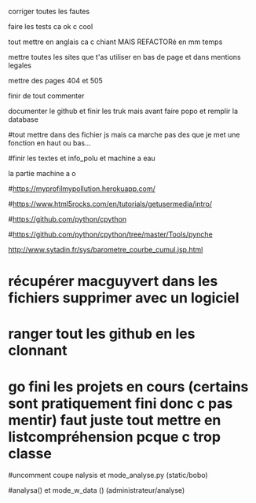 corriger toutes les fautes

faire les tests ca ok c cool

tout mettre en anglais ca c chiant MAIS REFACTORé en mm temps

mettre toutes les sites que t'as utiliser en bas de page et dans mentions legales

mettre des pages 404 et 505

finir de tout commenter

documenter le github et finir les truk mais avant faire popo et remplir la database

#tout mettre dans des fichier js mais ca marche pas des que je met une fonction en haut ou bas...

#finir les textes et info_polu et machine a eau

la partie machine a o 







#https://myprofilmypollution.herokuapp.com/

#https://www.html5rocks.com/en/tutorials/getusermedia/intro/

#https://github.com/python/cpython

#https://github.com/python/cpython/tree/master/Tools/pynche

 http://www.sytadin.fr/sys/barometre_courbe_cumul.jsp.html


# récupérer macguyvert dans les fichiers supprimer avec un logiciel 

# ranger tout les github en les clonnant


# go fini les projets en cours (certains sont pratiquement fini donc c pas mentir) faut juste tout mettre en listcompréhension pcque c trop classe





#uncomment coupe nalysis et mode_analyse.py (static/bobo)

#analysa() et mode_w_data () (administrateur/analyse) 




